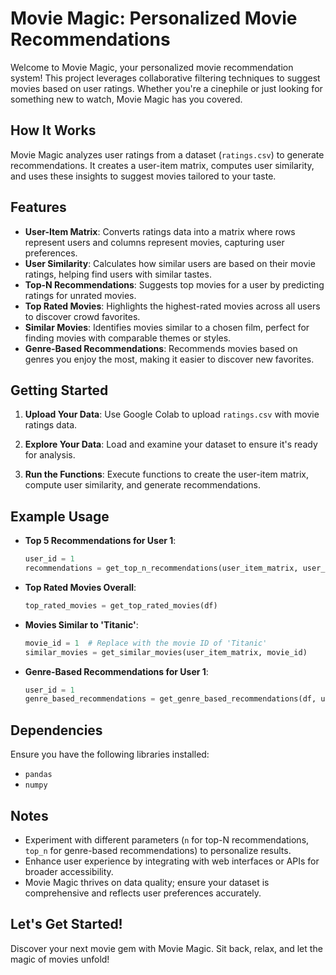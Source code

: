 # Movie Magic: Personalized Movie Recommendations

Welcome to Movie Magic, your personalized movie recommendation system! This project leverages collaborative filtering techniques to suggest movies based on user ratings. Whether you're a cinephile or just looking for something new to watch, Movie Magic has you covered.

## How It Works

Movie Magic analyzes user ratings from a dataset (`ratings.csv`) to generate recommendations. It creates a user-item matrix, computes user similarity, and uses these insights to suggest movies tailored to your taste.

## Features

- **User-Item Matrix**: Converts ratings data into a matrix where rows represent users and columns represent movies, capturing user preferences.
- **User Similarity**: Calculates how similar users are based on their movie ratings, helping find users with similar tastes.
- **Top-N Recommendations**: Suggests top movies for a user by predicting ratings for unrated movies.
- **Top Rated Movies**: Highlights the highest-rated movies across all users to discover crowd favorites.
- **Similar Movies**: Identifies movies similar to a chosen film, perfect for finding movies with comparable themes or styles.
- **Genre-Based Recommendations**: Recommends movies based on genres you enjoy the most, making it easier to discover new favorites.

## Getting Started

1. **Upload Your Data**: Use Google Colab to upload `ratings.csv` with movie ratings data.
   
2. **Explore Your Data**: Load and examine your dataset to ensure it's ready for analysis.
   
3. **Run the Functions**: Execute functions to create the user-item matrix, compute user similarity, and generate recommendations.

## Example Usage

- **Top 5 Recommendations for User 1**:
  ```python
  user_id = 1
  recommendations = get_top_n_recommendations(user_item_matrix, user_similarity, user_id)
  ```

- **Top Rated Movies Overall**:
  ```python
  top_rated_movies = get_top_rated_movies(df)
  ```

- **Movies Similar to 'Titanic'**:
  ```python
  movie_id = 1  # Replace with the movie ID of 'Titanic'
  similar_movies = get_similar_movies(user_item_matrix, movie_id)
  ```

- **Genre-Based Recommendations for User 1**:
  ```python
  user_id = 1
  genre_based_recommendations = get_genre_based_recommendations(df, user_id, user_item_matrix)
  ```

## Dependencies

Ensure you have the following libraries installed:
- `pandas`
- `numpy`

## Notes

- Experiment with different parameters (`n` for top-N recommendations, `top_n` for genre-based recommendations) to personalize results.
- Enhance user experience by integrating with web interfaces or APIs for broader accessibility.
- Movie Magic thrives on data quality; ensure your dataset is comprehensive and reflects user preferences accurately.

## Let's Get Started!

Discover your next movie gem with Movie Magic. Sit back, relax, and let the magic of movies unfold!
